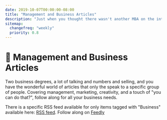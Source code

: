 ```yaml
---
date: 2019-10-07T00:00:00-08:00
title: "Management and Business Articles"
description: "Just when you thought there wasn't another MBA on the internet writing about stuff, enter an old MBA, one Justin Ribeiro."
sitemap:
  changefreq: "weekly"
  priority: 0.8
---
```


# 👔 Management and Business Articles

Two business degrees, a lot of talking and numbers and selling, and you have the wonderful world of articles that only the speak to a specific group of people. Covering management, marketing, creativity, and a touch of "you can do that?", follow along for all your business needs.

There is a specific RSS feed available for only items tagged with "Business" available here: <a href="/data/tags/business/index.xml" target="_blank">RSS feed</a>. Follow along on <a href='https://feedly.com/i/subscription/feed%2Fhttps%3A%2F%2Fjustinribeiro.com%2Fdata%2Ftags%2Fbusiness%2Findex.xml' target='blank'>Feedly</a>